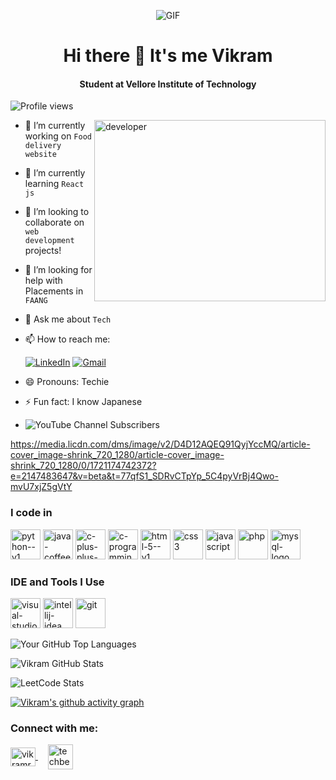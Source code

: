 <p align="center">
  <img src="https://i.pinimg.com/originals/81/17/8b/81178b47a8598f0c81c4799f2cdd4057.gif" alt="GIF">
</p>


<h1 align="center">Hi there 👋 It's me Vikram</h1>
<h4 align="center">Student at Vellore Institute of Technology</h4>


<p align="left">
  <img src="https://komarev.com/ghpvc/?username=Vikramr16&label=Profile%20views&color=0e75b6&style=flat" alt="Profile views" />
</p>

<img align="right" width="370" height="290" src="https://media.licdn.com/dms/image/D4D12AQE1ioPOFoNVCw/article-cover_image-shrink_600_2000/0/1679083748046?e=2147483647&v=beta&t=6pAfb6fO3GI0uXsLmzKqlZNtlv8FZrswVQODH-prBvY" alt="developer">

- 🔭 I’m currently working on `Food delivery website`
- 🌱 I’m currently learning `React js`
- 👯 I’m looking to collaborate on `web development` projects!
- 🤔 I’m looking for help with Placements in `FAANG`
- 💬 Ask me about `Tech`
- 📫 How to reach me:

    [![LinkedIn](https://img.shields.io/badge/LinkedIn-0077B5?style=for-the-badge&logo=linkedin&logoColor=white)](https://www.linkedin.com/in/vikramr16) [](https://www.linkedin.com/in/vikramr16)    [![Gmail](https://img.shields.io/badge/Gmail-D14836?style=for-the-badge&logo=gmail&logoColor=white)](mailto:vikram.rofficial@gmail.com) [](mailto:vikram.rofficial@gmail.com)
- 😄 Pronouns: Techie
- ⚡ Fun fact: I know Japanese
- ![YouTube Channel Subscribers](https://img.shields.io/youtube/channel/subscribers/UCr3kGM7DIo8cCUt9bFrODyw)

https://media.licdn.com/dms/image/v2/D4D12AQEQ91QyjYccMQ/article-cover_image-shrink_720_1280/article-cover_image-shrink_720_1280/0/1721174742372?e=2147483647&v=beta&t=77qfS1_SDRvCTpYp_5C4pyVrBj4Qwo-mvU7xjZ5gVtY

### I code in

<img width="48" height="48" src="https://img.icons8.com/color/48/python--v1.png" alt="python--v1"/> <img width="48" height="48" src="https://img.icons8.com/color/48/java-coffee-cup-logo--v1.png" alt="java-coffee-cup-logo--v1"/> <img width="48" height="48" src="https://img.icons8.com/color/48/c-plus-plus-logo.png" alt="c-plus-plus-logo"/> <img width="48" height="48" src="https://img.icons8.com/color/48/c-programming.png" alt="c-programming"/> <img width="48" height="48" src="https://img.icons8.com/color/48/html-5--v1.png" alt="html-5--v1"/> <img width="48" height="48" src="https://img.icons8.com/color/48/css3.png" alt="css3"/> <img width="48" height="48" src="https://img.icons8.com/color/48/javascript.png" alt="javascript"/> <img width="48" height="48" src="https://img.icons8.com/color/48/php.png" alt="php"/> <img width="48" height="48" src="https://img.icons8.com/color/48/mysql-logo.png" alt="mysql-logo"/>

### IDE and Tools I Use

<img width="48" height="48" src="https://img.icons8.com/color/48/visual-studio-code-2019.png" alt="visual-studio-code-2019"/> <img width="48" height="48" src="https://img.icons8.com/color/48/intellij-idea.png" alt="intellij-idea"/> <img width="48" height="48" src="https://img.icons8.com/color/48/git.png" alt="git"/> 

<p align="left">
  <img src="https://github-readme-stats.vercel.app/api/top-langs?username=Vikramr16&show_icons=true&locale=en&layout=compact&theme=tokyonight" alt="Your GitHub Top Languages" />
</p>

![Vikram GitHub Stats](https://github-readme-stats.vercel.app/api?username=Vikramr16&theme=dark&show_icons=true&hide=issues,contribs)

![LeetCode Stats](https://leetcard.jacoblin.cool/vikrampro?theme=dark&font=Raleway&ext=contest)

[![Vikram's github activity graph](https://github-readme-activity-graph.vercel.app/graph?username=Vikramr16&bg_color=171617&color=faf9f9&line=00f000&point=fdfcfc&area=true&hide_border=true)](https://github.com/ashutosh00710/github-readme-activity-graph)

<h3 align="left">Connect with me:</h3>
<p align="left">
  <a href="https://linkedin.com/in/vikramr16" target="blank">
    <img align="center" src="https://cdn-icons-png.flaticon.com/512/174/174857.png" alt="vikramr16" height="30" width="40" />
  </a>
  &nbsp;&nbsp;&nbsp;
  <a href="https://www.youtube.com/techbenchcorner" target="blank">
    <img align="center" src="https://cdn-icons-png.flaticon.com/512/1384/1384060.png" alt="techbenchcorner" height="40" width="40" />
  </a>
</p>
